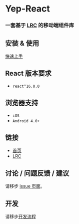 # Yep-React

### 一套基于 [LRC](https://lrc.jd.com) 的移动端组件库

## 安装 & 使用

[快速上手](http://yep-react.jd.com/#/doc/get-started)

## React 版本要求

* `react^16.0.0`

## 浏览器支持

* `iOS`
* `Android 4.0+`

## 链接

* [首页](http://yep-react.jd.com)
* [LRC](https://lrc.jd.com)

## 讨论 / 问题反馈 / 建议

请移步 [issue 页面](http://git.jd.com/JDC-FE/yep-react/issues)。

## 开发

请移步[开发流程](http://git.jd.com/JDC-FE/yep-react/blob/dev/开发流程.md)
